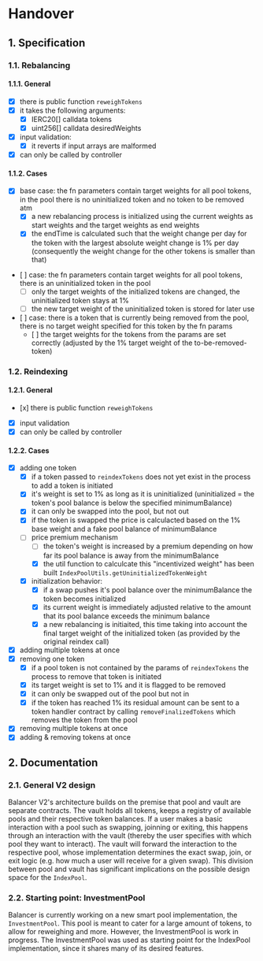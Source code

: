 # Handover

## 1. Specification

### 1.1. Rebalancing

#### 1.1.1. General

- [x] there is public function `reweighTokens`
- [x] it takes the following arguments:
  - [x] IERC20[] calldata tokens
  - [x] uint256[] calldata desiredWeights
- [x] input validation:
  - [x] it reverts if input arrays are malformed
- [x] can only be called by controller

#### 1.1.2. Cases

- [x] base case: the fn parameters contain target weights for all pool tokens, in the pool there is no uninitialized token and no token to be removed atm
  - [x] a new rebalancing process is initialized using the current weights as start weights and the target weights as end weights
  - [x] the endTime is calculated such that the weight change per day for the token with the largest absolute weight change is 1% per day (consequently the weight change for the other tokens is smaller than that)
- [ ] case: the fn parameters contain target weights for all pool tokens, there is an uninitialized token in the pool
  - [ ] only the target weights of the initialized tokens are changed, the uninitialized token stays at 1%
  - [ ] the new target weight of the uninitialized token is stored for later use
- [ ] case: there is a token that is currently being removed from the pool, there is no target weight specified for this token by the fn params
  - [ ] the target weights for the tokens from the params are set correctly (adjusted by the 1% target weight of the to-be-removed-token)

### 1.2. Reindexing

#### 1.2.1. General

- [x] there is public function `reweighTokens`
- [x] input validation
- [x] can only be called by controller

#### 1.2.2. Cases

- [x] adding one token
  - [x] if a token passed to `reindexTokens` does not yet exist in the process to add a token is initiated
  - [x] it's weight is set to 1% as long as it is uninitialized (uninitialized = the token's pool balance is below the specified minimumBalance)
  - [x] it can only be swapped into the pool, but not out
  - [x] if the token is swapped the price is calculacted based on the 1% base weight and a fake pool balance of minimumBalance
  - [ ] price premium mechanism
    - [ ] the token's weight is increased by a premium depending on how far its pool balance is away from the minimumBalance
    - [x] the util function to calculcate this "incentivized weight" has been built `IndexPoolUtils.getUninitializedTokenWeight`
  - [x] initialization behavior:
    - [x] if a swap pushes it's pool balance over the minimumBalance the token becomes initialized
    - [x] its current weight is immediately adjusted relative to the amount that its pool balance exceeds the minimum balance
    - [x] a new rebalancing is initiaited, this time taking into account the final target weight of the initialized token (as provided by the original reindex call)
- [x] adding multiple tokens at once
- [x] removing one token
  - [x] if a pool token is not contained by the params of `reindexTokens` the process to remove that token is initiated
  - [x] its target weight is set to 1% and it is flagged to be removed
  - [x] it can only be swapped out of the pool but not in
  - [x] if the token has reached 1% its residual amount can be sent to a token handler contract by calling `removeFinalizedTokens` which removes the token from the pool
- [x] removing multiple tokens at once
- [x] adding & removing tokens at once

## 2. Documentation

### 2.1. General V2 design

Balancer V2's architecture builds on the premise that pool and vault are separate contracts. The vault holds all tokens, keeps a registry of available pools and their respective token balances. If a user makes a basic interaction with a pool such as swapping, joinning or exiting, this happens through an interaction with the vault (thereby the user specifies with which pool they want to interact). The vault will forward the interaction to the respective pool, whose implementation determines the exact swap, join, or exit logic (e.g. how much a user will receive for a given swap). This division between pool and vault has significant implications on the possible design space for the `IndexPool`.

### 2.2. Starting point: InvestmentPool

Balancer is currently working on a new smart pool implementation, the `InvestmentPool`. This pool is meant to cater for a large amount of tokens, to allow for reweighing and more. However, the InvestmentPool is work in progress. The InvestmentPool was used as starting point for the IndexPool implementation, since it shares many of its desired features.
